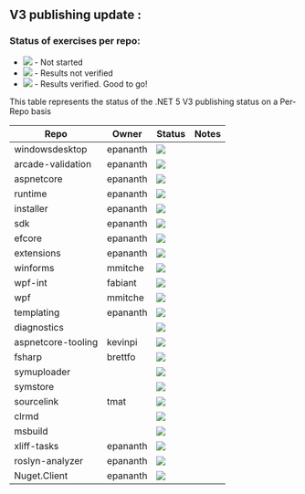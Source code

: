 ## V3 publishing update :

### Status of exercises per repo:
- ![][red] - Not started
- ![][yellow] - Results not verified
- ![][green] - Results verified. Good to go!

This table represents the status of the .NET 5 V3 publishing status on a Per-Repo basis

| Repo                | Owner        | Status       | Notes                                |
| ------------------  | -------------|--------------|--------------------------------------|
| windowsdesktop      | epananth     | ![][green]   |                                      |
| arcade-validation   | epananth     | ![][green]   |                                      |
| aspnetcore          | epananth     | ![][green]   |                                      |
| runtime             | epananth     | ![][green]   |                                      |
| installer           | epananth     | ![][green]   |                                      |
| sdk                 | epananth     | ![][green]   |                                      |
| efcore              | epananth     | ![][green]   |                                      |
| extensions          | epananth     | ![][green]   |                                      |
| winforms            | mmitche      | ![][green]   |                                      |
| wpf-int             | fabiant      | ![][red]     |                                      |
| wpf                 | mmitche      | ![][green]   |                                      |
| templating          | epananth     | ![][green]   |                                      |
| diagnostics         |              | ![][red]     |                                      |
| aspnetcore-tooling  | kevinpi      | ![][red]     |                                      |
| fsharp              | brettfo      | ![][red]     |                                      |
| symuploader         |              | ![][red]     |                                      |
| symstore            |              | ![][red]     |                                      |
| sourcelink          | tmat         | ![][red]     |                                      |
| clrmd               |              | ![][red]     |                                      |
| msbuild             |              | ![][red]     |                                      |
| xliff-tasks         | epananth     | ![][red]     |                                      |
| roslyn-analyzer     | epananth     | ![][green]   |                                      |
| Nuget.Client        | epananth     | ![][red]     |                                      |

[red]: https://individual.icons-land.com/IconsPreview/Sport/PNG/16x16/Ball_Red.png
[green]: https://individual.icons-land.com/IconsPreview/Sport/PNG/16x16/Ball_Green.png
[yellow]: https://individual.icons-land.com/IconsPreview/Sport/PNG/16x16/Ball_Yellow.png
